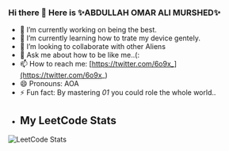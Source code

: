 ### Hi there 👋 Here is ✨ABDULLAH OMAR ALI MURSHED✨
- 🔭 I’m currently working on being the best.
- 🌱 I’m currently learning how to trate my device gentely.
- 👯 I’m looking to collaborate with other Aliens
- 💬 Ask me about how to be like me..(:
- 📫 How to reach me: [https://twitter.com/6o9x_](https://twitter.com/6o9x_)
- 😄 Pronouns: AOA
- ⚡ Fun fact: By mastering *01* you could role the whole world..
- ## My LeetCode Stats
![LeetCode Stats](https://leetcard.jacoblin.cool/6o9x_)
